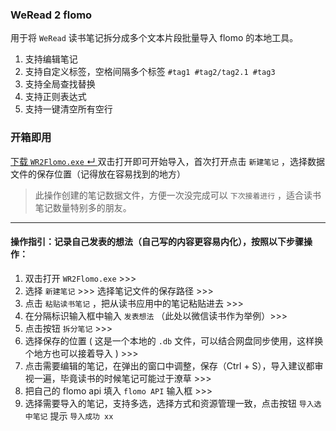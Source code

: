 ### WeRead 2 flomo
用于将 `WeRead` 读书笔记拆分成多个文本片段批量导入 flomo 的本地工具。
1. 支持编辑笔记
2. 支持自定义标签，空格间隔多个标签 `#tag1 #tag2/tag2.1 #tag3`
3. 支持全局查找替换
4. 支持正则表达式
5. 支持一键清空所有空行

### 开箱即用
[下载 `WR2Flomo.exe` ↵ ](https://github.com/chaozhoo/wr2flomo/releases/download/v0.4.9/WR2Flomo.exe)双击打开即可开始导入，首次打开点击 `新建笔记` ，选择数据文件的保存位置（记得放在容易找到的地方）
> 此操作创建的笔记数据文件，方便一次没完成可以 `下次接着进行` ，适合读书笔记数量特别多的朋友。

-----------------
#### 操作指引：记录自己发表的想法（自己写的内容更容易内化），按照以下步骤操作：
1. 双击打开 `WR2Flomo.exe` >>>
2. 选择 `新建笔记` >>> 选择笔记文件的保存路径 >>>
3. 点击 `粘贴读书笔记` ，把从读书应用中的笔记粘贴进去 >>>
4. 在分隔标识输入框中输入 `发表想法` （此处以微信读书作为举例）>>>
5. 点击按钮 `拆分笔记` >>>
6. 选择保存的位置 ( 这是一个本地的 `.db` 文件，可以结合网盘同步使用，这样换个地方也可以接着导入 )  >>>
7. 点击需要编辑的笔记，在弹出的窗口中调整，保存（Ctrl + S），导入建议都审视一遍，毕竟读书的时候笔记可能过于潦草 >>>
8. 把自己的 flomo api 填入 `flomo API` 输入框 >>>
9. 选择需要导入的笔记，支持多选，选择方式和资源管理一致，点击按钮 `导入选中笔记` 提示 `导入成功 xx` 
